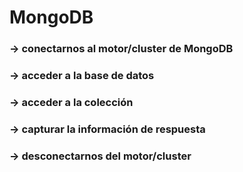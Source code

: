 # MongoDB

### -> conectarnos al motor/cluster de MongoDB
### -> acceder a la base de datos
### -> acceder a la colección
### -> capturar la información de respuesta
### -> desconectarnos del motor/cluster
